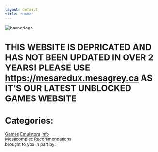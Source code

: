 ```yaml
---
layout: default
title: "Home"
---
```


<script type="text/javascript" src="https://bored-entertainment.github.io/themesacomplex/js/splashtext.js"></script>
<script type="text/javascript" src="https://bored-entertainment.github.io/themesacomplex/js/consolelog.js"></script>
<script type="text/javascript" src="https://bored-entertainment.github.io/themesacomplex/js/particle.js"></script>
<link rel="stylesheet" href="https://bored-entertainment.github.io/themesacomplex/particle.css">
<head>
<script type="text/javascript">
    window._mNHandle = window._mNHandle || {};
    window._mNHandle.queue = window._mNHandle.queue || [];
    medianet_versionId = "3121199";
</script>
<script src="https://contextual.media.net/dmedianet.js?cid=8CUI477C5" async="async"></script>
<script async src="https://pagead2.googlesyndication.com/pagead/js/adsbygoogle.js?client=ca-pub-1455382176703207"
     crossorigin="anonymous"></script>
</head>
<!-- Google Tag Manager -->
<script>(function(w,d,s,l,i){w[l]=w[l]||[];w[l].push({'gtm.start':
new Date().getTime(),event:'gtm.js'});var f=d.getElementsByTagName(s)[0],
j=d.createElement(s),dl=l!='dataLayer'?'&l='+l:'';j.async=true;j.src=
'https://www.googletagmanager.com/gtm.js?id='+i+dl;f.parentNode.insertBefore(j,f);
})(window,document,'script','dataLayer','GTM-WZ946DH');</script>
<!-- End Google Tag Manager -->
<script async src="https://pagead2.googlesyndication.com/pagead/js/adsbygoogle.js?client=ca-pub-1455382176703207"
     crossorigin="anonymous"></script>
<img alt="bannerlogo" src="images/bannerlogo.png" alt="bannerlogo" class="bannerlogo">
<br>
<p id="splash"></p>
<h1>THIS WEBSITE IS DEPRICATED AND HAS NOT BEEN UPDATED IN OVER 2 YEARS! PLEASE USE <a href="https://mesaredux.mesagrey.ca">https://mesaredux.mesagrey.ca</a> AS IT'S OUR LATEST UNBLOCKED GAMES WEBSITE</h1>
<h1 class="text-center">Categories:</h1>
<a class="list" href="https://bored-entertainment.github.io/themesacomplex/games">Games</a>
<a class="list" href="https://bored-entertainment.github.io/themesacomplex/emulators">Emulators</a>
<a class="list" href="https://bored-entertainment.github.io/themesacomplex/info/about">Info</a>
<br>
<a class="recommend" href="https://bored-entertainment.github.io/themesacomplex/recommend">Mesacomplex Recommendations</a>
<br>
<div id="514763859">
    <script type="text/javascript">
        try {
            window._mNHandle.queue.push(function (){
                window._mNDetails.loadTag("514763859", "728x90", "514763859");
            });
        }
        catch (error) {}
    </script>
</div>
<footer>
<a>brought to you in part by:</a>
<br>
<p id="sponsor"></p>
</footer>

